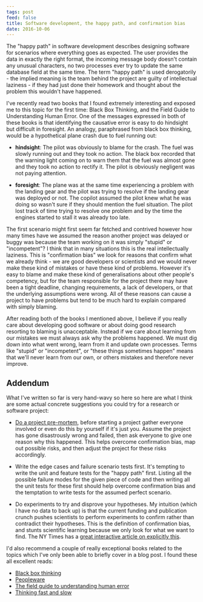 ```yaml
---
tags: post
feed: false
title: Software development, the happy path, and confirmation bias
date: 2016-10-06
---
```


The "happy path" in software development describes designing software for
scenarios where everything goes as expected. The user provides the data in
exactly the right format, the incoming message body doesn't contain any unusual
characters, no two processes ever try to update the same database field at the
same time. The term "happy path" is used derogatorily - the implied meaning is
the team behind the project are guilty of intellectual laziness - if they had
just done their homework and thought about the problem this wouldn't have
happened.

I've recently read two books that I found extremely interesting and exposed me
to this topic for the first time: Black Box Thinking, and the Field Guide to
Understanding Human Error. One of the messages expressed in both of these books
is that identifying the causative error is easy to do hindsight but difficult
in foresight. An analogy, paraphrased from black box thinking, would be a
hypothetical plane crash due to fuel running out:

- **hindsight**: The pilot was obviously to blame for the crash. The fuel was
  slowly running out and they took no action. The black box recorded that the
  warning light coming on to warn them that the fuel was almost gone and they
  took no action to rectify it. The pilot is obviously negligent was not
  paying attention.

- **foresight**: The plane was at the same time experiencing a problem with
  the landing gear and the pilot was trying to resolve if the landing gear was
  deployed or not. The copilot assumed the pilot knew what he was doing so
  wasn't sure if they should mention the fuel situation. The pilot lost track
  of time trying to resolve one problem and by the time the engines started to
  stall it was already too late.

The first scenario might first seem far fetched and contrived however how many
times have we assumed the reason another project was delayed or buggy was
because the team working on it was simply "stupid" or "incompetent"? I think
that in many situations this is the real intellectually laziness. This is
"confirmation bias" we look for reasons that confirm what we already think - we
are good developers or scientists and we would never make these kind of
mistakes or have these kind of problems. However it's easy to blame and make
these kind of generalisations about other people's competency, but for the team
responsible for the project there may have been a tight deadline, changing
requirements, a lack of developers, or that the underlying assumptions were
wrong. All of these reasons can cause a project to have problems but tend to be
much hard to explain compared with simply blaming.

After reading both of the books I mentioned above, I believe if you really care
about developing good software or about doing good research resorting to
blaming is unacceptable. Instead if we care about learning from our mistakes we
must always ask why the problems happened. We must dig down into what went
wrong, learn from it and update own processes. Terms like "stupid" or
"incompetent", or "these things sometimes happen" means that we'll never learn
from our own, or others mistakes and therefore never improve.

## Addendum

What I've written so far is very hand-wavy so here so here are what I think are
some actual concrete suggestions you could try for a research or software
project:

- [Do a project pre-mortem][mortem], before starting a project gather
  everyone involved or even do this by yourself if it's just you. Assume the
  project has gone disastrously wrong and failed, then ask everyone to give
  one reason why this happened. This helps overcome confirmation bias, map
  out possible risks, and then adjust the project for these risks
  accordingly.

- Write the edge cases and failure scenario tests first. It's tempting to
  write the unit and feature tests for the "happy path" first. Listing all
  the possible failure modes for the given piece of code and then writing all
  the unit tests for these first should help overcome confirmation bias and
  the temptation to write tests for the assumed perfect scenario.

- Do experiments to try and disprove your hypotheses. My intuition (which I
  have no data to back up) is that the current funding and publication crunch
  pushes scientists to perform experiments to confirm rather than contradict
  their hypotheses. This is the definition of confirmation bias, and stunts
  scientific learning because we only look for what we want to find. The NY
  Times has a [great interactive article on explicitly this][nytimes].

[nytimes]: http://www.nytimes.com/interactive/2015/07/03/upshot/a-quick-puzzle-to-test-your-problem-solving.html
[mortem]: https://hbr.org/2007/09/performing-a-project-premortem

I'd also recommend a couple of really exceptional books related to the topics
which I've only been able to briefly cover in a blog post. I found these all
excellent reads:

- [Black box thinking][bbt]
- [Peopleware][ppl]
- [The field guide to understanding human error][field]
- [Thinking fast and slow][tfas]

[bbt]: https://www.amazon.com/dp/B00SI0B8XC
[ppl]: https://www.amazon.com/Peopleware-Productive-Projects-Teams-Second/dp/0932633439
[field]: https://www.amazon.com/Field-Guide-Understanding-Human-Error/dp/0754648265
[tfas]: https://www.amazon.com/dp/B00555X8OA/
